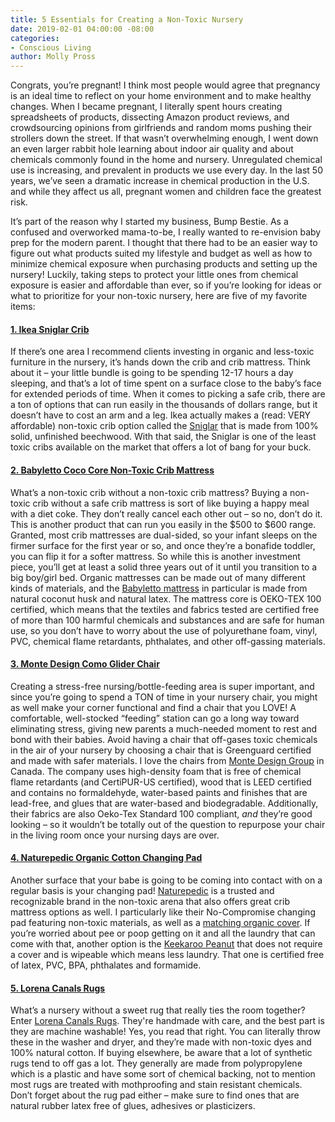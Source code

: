 ```yaml
---
title: 5 Essentials for Creating a Non-Toxic Nursery
date: 2019-02-01 04:00:00 -08:00
categories:
- Conscious Living
author: Molly Pross
---
```


Congrats, you’re pregnant! I think most people would agree that pregnancy is an ideal time to reflect on your home environment and to make healthy changes. When I became pregnant, I literally spent hours creating spreadsheets of products, dissecting Amazon product reviews, and crowdsourcing opinions from girlfriends and random moms pushing their strollers down the street. If that wasn’t overwhelming enough, I went down an even larger rabbit hole learning about indoor air quality and about chemicals commonly found in the home and nursery. Unregulated chemical use is increasing, and prevalent in products we use every day. In the last 50 years, we’ve seen a dramatic increase in chemical production in the U.S. and while they affect us all, pregnant women and children face the greatest risk. 

It’s part of the reason why I started my business, Bump Bestie. As a confused and overworked mama-to-be, I really wanted to re-envision baby prep for the modern parent. I thought that there had to be an easier way to figure out what products suited my lifestyle and budget as well as how to minimize chemical exposure when purchasing products and setting up the nursery! Luckily, taking steps to protect your little ones from chemical exposure is easier and affordable than ever, so if you’re looking for ideas or what to prioritize for your non-toxic nursery, here are five of my favorite items:

#### [1. Ikea Sniglar Crib](https://www.ikea.com/us/en/catalog/products/50248541/)

If there’s one area I recommend clients investing in organic and less-toxic furniture in the nursery, it’s hands down the crib and crib mattress. Think about it – your little bundle is going to be spending 12-17 hours a day sleeping, and that’s a lot of time spent on a surface close to the baby’s face for extended periods of time.  When it comes to picking a safe crib, there are a ton of options that can run easily in the thousands of dollars range, but it doesn’t have to cost an arm and a leg. Ikea actually makes a (read: VERY affordable) non-toxic crib option called the [Sniglar](https://www.ikea.com/us/en/catalog/products/50248541/) that is made from 100% solid, unfinished beechwood. With that said, the Sniglar is one of the least toxic cribs available on the market that offers a lot of bang for your buck.

#### [2. Babyletto Coco Core Non-Toxic Crib Mattress](https://shop.projectnursery.com/collections/crib-toddler-bed-mattresses/products/coco-core-non-toxic-crib-mattress-with-dry-waterproof-cover?sscid=11k3_nc6qh)

What’s a non-toxic crib without a non-toxic crib mattress? Buying a non-toxic crib without a safe crib mattress is sort of like buying a happy meal with a diet coke. They don’t really cancel each other out – so no, don’t do it. This is another product that can run you easily in the $500 to $600 range. Granted, most crib mattresses are dual-sided, so your infant sleeps on the firmer surface for the first year or so, and once they’re a bonafide toddler, you can flip it for a softer mattress. So while this is another investment piece, you’ll get at least a solid three years out of it until you transition to a big boy/girl bed. Organic mattresses can be made out of many different kinds of materials, and the [Babyletto mattress](https://shop.projectnursery.com/collections/crib-toddler-bed-mattresses/products/coco-core-non-toxic-crib-mattress-with-dry-waterproof-cover?sscid=11k3_nc6qh) in particular is made from natural coconut husk and natural latex. The mattress core is OEKO-TEX 100 certified, which means that the textiles and fabrics tested are certified free of more than 100 harmful chemicals and substances and are safe for human use, so you don’t have to worry about the use of polyurethane foam, vinyl, PVC, chemical flame retardants, phthalates, and other off-gassing materials.

#### [3. Monte Design Como Glider Chair](https://shop.projectnursery.com/products/como-glider?sscid=11k3_nc7a7)

Creating a stress-free nursing/bottle-feeding area is super important, and since you’re going to spend a TON of time in your nursery chair, you might as well make your corner functional and find a chair that you LOVE! A comfortable, well-stocked “feeding” station can go a long way toward eliminating stress, giving new parents a much-needed moment to rest and bond with their babies. Avoid having a chair that off-gases toxic chemicals in the air of your nursery by choosing a chair that is Greenguard certified and made with safer materials. I love the chairs from [Monte Design Group](https://shop.projectnursery.com/products/como-glider?sscid=11k3_nc7a7) in Canada. The company uses high-density foam that is free of chemical flame retardants (and CertiPUR-US certified), wood that is LEED certified and contains no formaldehyde, water-based paints and finishes that are lead-free, and glues that are water-based and biodegradable. Additionally, their fabrics are also Oeko-Tex Standard 100 compliant, _and_ they’re good looking – so it wouldn’t be totally out of the question to repurpose your chair in the living room once your nursing days are over.

#### [4. Naturepedic Organic Cotton Changing Pad](https://www.pishposhbaby.com/naturepedic-4-sided-contoured-organic-cotton-changing-pad.html)

Another surface that your babe is going to be coming into contact with on a regular basis is your changing pad! [Naturepedic](https://www.pishposhbaby.com/naturepedic-4-sided-contoured-organic-cotton-changing-pad.html) is a trusted and recognizable brand in the non-toxic arena that also offers great crib mattress options as well. I particularly like their No-Compromise changing pad featuring non-toxic materials, as well as a [matching organic cover](https://www.naturepedic.com/our-products/baby/baby-changing-table-pads/organic-cotton-changing-pad-cover). If you’re worried about pee or poop getting on it and all the laundry that can come with that, another option is the [Keekaroo Peanut](https://www.pishposhbaby.com/keekaroo-peanut-changer-vanilla.html) that does not require a cover and is wipeable which means less laundry. That one is certified free of latex, PVC, BPA, phthalates and formamide.

#### [5. Lorena Canals Rugs](https://lorenacanals.us/)

What’s a nursery without a sweet rug that really ties the room together? Enter [Lorena Canals Rugs](https://lorenacanals.us/). They're handmade with care, and the best part is they are machine washable! Yes, you read that right. You can literally throw these in the washer and dryer, and they’re made with non-toxic dyes and 100% natural cotton. If buying elsewhere, be aware that a lot of synthetic rugs tend to off gas a lot. They generally are made from polypropylene which is a plastic and have some sort of chemical backing, not to mention most rugs are treated with mothproofing and stain resistant chemicals. Don’t forget about the rug pad either – make sure to find ones that are natural rubber latex free of glues, adhesives or plasticizers.